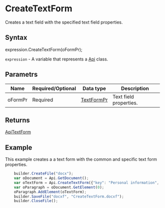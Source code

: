 # CreateTextForm

Creates a text field with the specified text field properties.

## Syntax

expression.CreateTextForm(oFormPr);

`expression` - A variable that represents a [Api](../Api.md) class.

## Parametrs

| **Name** | **Required/Optional** | **Data type** | **Description** |
| ------------- | ------------- | ------------- | ------------- |
| oFormPr | Required | [TextFormPr](../../../Enumerations/TextFormPr.md) | Text field properties. |

## Returns

[ApiTextForm](../../../Word/ApiTextForm/ApiTextForm.md)

## Example

This example creates a a text form with the common and specific text form properties.

```javascript
	builder.CreateFile("docx");
	var oDocument = Api.GetDocument();
	var oTextForm = Api.CreateTextForm({"key": "Personal information", "tip": "Enter your first name", "required": true, "placeholder": "First name", "comb": true, "maxCharacters": 10, "cellWidth": 3, "multiLine": false, "autoFit": false});
	var oParagraph = oDocument.GetElement(0);
	oParagraph.AddElement(oTextForm);
	builder.SaveFile("docxf", "CreateTextForm.docxf");
	builder.CloseFile();
```